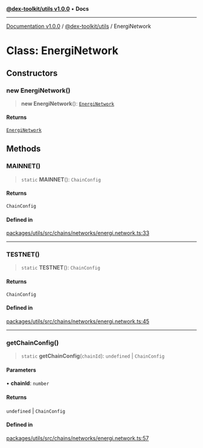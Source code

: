 [**@dex-toolkit/utils v1.0.0**](../README.md) • **Docs**

***

[Documentation v1.0.0](../../../packages.md) / [@dex-toolkit/utils](../README.md) / EnergiNetwork

# Class: EnergiNetwork

## Constructors

### new EnergiNetwork()

> **new EnergiNetwork**(): [`EnergiNetwork`](EnergiNetwork.md)

#### Returns

[`EnergiNetwork`](EnergiNetwork.md)

## Methods

### MAINNET()

> `static` **MAINNET**(): `ChainConfig`

#### Returns

`ChainConfig`

#### Defined in

[packages/utils/src/chains/networks/energi.network.ts:33](https://github.com/niZmosis/dex-toolkit/blob/3d8b41b44787b30fbea5de3ab4737662ffb61bc8/packages/utils/src/chains/networks/energi.network.ts#L33)

***

### TESTNET()

> `static` **TESTNET**(): `ChainConfig`

#### Returns

`ChainConfig`

#### Defined in

[packages/utils/src/chains/networks/energi.network.ts:45](https://github.com/niZmosis/dex-toolkit/blob/3d8b41b44787b30fbea5de3ab4737662ffb61bc8/packages/utils/src/chains/networks/energi.network.ts#L45)

***

### getChainConfig()

> `static` **getChainConfig**(`chainId`): `undefined` \| `ChainConfig`

#### Parameters

• **chainId**: `number`

#### Returns

`undefined` \| `ChainConfig`

#### Defined in

[packages/utils/src/chains/networks/energi.network.ts:57](https://github.com/niZmosis/dex-toolkit/blob/3d8b41b44787b30fbea5de3ab4737662ffb61bc8/packages/utils/src/chains/networks/energi.network.ts#L57)
